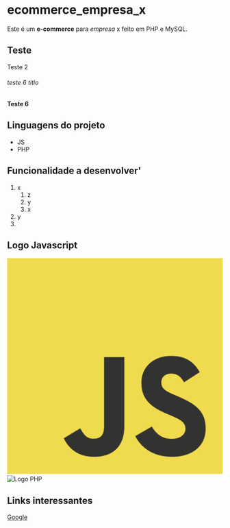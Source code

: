 # ecommerce_empresa_x
Este é um **e-commerce** para *empresa* x feito em PHP e MySQL.
## Teste
Teste 2

###### teste 6 titlo
__Teste 6__

 
## Linguagens do projeto

* JS
* PHP

## Funcionalidade a desenvolver'
1. x
    1. z
    2. y
    3. x
2. y 
3. 

## Logo Javascript

![Logo Python](img/JavaScript-logo.png)
![Logo PHP](https://upload.wikimedia.org/wikipedia/commons/thumb/2/27/PHP-logo.svg/2560px-PHP-logo.svg.png)


## Links interessantes

[Google](https://www.google.com)



